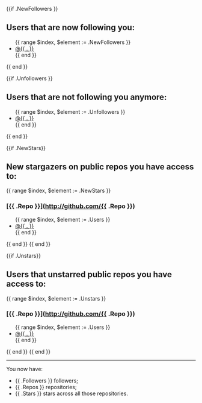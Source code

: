 {{if .NewFollowers }}
## Users that are now **following** you:

<ul>
{{ range $index, $element := .NewFollowers }}
<li><a href="http://github.com/{{ . }})">@{{ . }}</a></li>
{{ end }}
</ul>
{{ end }}

{{if .Unfollowers }}
## Users that are **not following** you anymore:

<ul>
{{ range $index, $element := .Unfollowers }}
<li><a href="http://github.com/{{ . }})">@{{ . }}</a></li>
{{ end }}
</ul>
{{ end }}

{{if .NewStars}}
## New stargazers on public repos you have access to:

{{ range $index, $element := .NewStars }}
### [{{ .Repo }}](http://github.com/{{ .Repo }})

<ul>
{{ range $index, $element := .Users }}
<li><a href="http://github.com/{{ . }})">@{{ . }}</a></li>
{{ end }}
</ul>
{{ end }}
{{ end }}

{{if .Unstars}}
## Users that unstarred public repos you have access to:

{{ range $index, $element := .Unstars }}
### [{{ .Repo }}](http://github.com/{{ .Repo }})

<ul>
{{ range $index, $element := .Users }}
<li><a href="http://github.com/{{ . }})">@{{ . }}</a></li>
{{ end }}
</ul>
{{ end }}
{{ end }}

---

You now have:

- {{ .Followers }} followers;
- {{ .Repos }} repositories;
- {{ .Stars }} stars across all those repositories.

